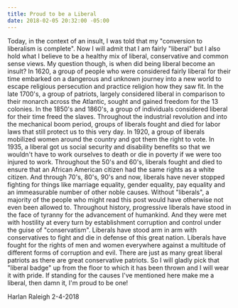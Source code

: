 ```yaml
---
title: Proud to be a Liberal
date: 2018-02-05 20:32:00 -05:00
---
```


Today, in the context of an insult, I was told that my "conversion to liberalism is complete". Now I will admit that I am fairly "liberal" but I also hold what I believe to be a healthy mix of liberal, conservative and common sense views.
 My question though, is when did being liberal become an insult?
In 1620, a group of people who were considered fairly liberal for their time embarked on a dangerous and unknown journey into a new world to escape religious persecution and practice religion how they saw fit. 
In the late 1700's, a group of patriots, largely considered liberal in comparison to their monarch across the Atlantic, sought and gained freedom for the 13 colonies. 
In the 1850's and 1860's, a group of individuals considered liberal for their time freed the slaves. 
Throughout the industrial revolution and into the mechanical boom period, groups of liberals fought and died for labor laws that still protect us to this very day. 
In 1920, a group of liberals mobilized women around the country and got them the right to vote. 
In 1935, a liberal got us social security and disability benefits so that we wouldn't have to work ourselves to death or die in poverty if we were too injured to work. 
Throughout the 50's and 60's, liberals fought and died to ensure that an African American citizen had the same rights as a white citizen. 
And through 70's, 80's, 90's and now, liberals have never stopped fighting for things like marriage equality, gender equality, pay equality and an immeasurable number of other noble causes. 
Without "liberals", a majority of the people who might read this post would have otherwise not even been allowed to. Throughout history, progressive liberals have stood in the face of tyranny for the advancement of humankind. And they were met with hostility at every turn by establishment corruption and control under the guise of "conservatism". 
Liberals have stood arm in arm with conservatives to fight and die in defense of this great nation. 
Liberals have fought for the rights of men and women everywhere against a multitude of different forms of corruption and evil. 
There are just as many great liberal patriots as there are great conservative patriots. So I will gladly pick that "liberal badge" up from the floor to which it has been thrown and I will wear it with pride. 
If standing for the causes I've mentioned here make me a liberal, then damn it, I'm proud to be one!

Harlan Raleigh	2-4-2018
